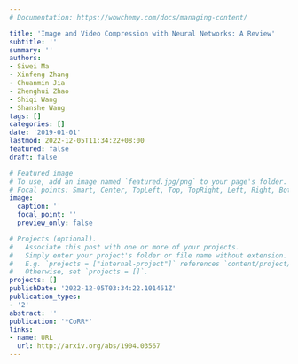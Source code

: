 ```yaml
---
# Documentation: https://wowchemy.com/docs/managing-content/

title: 'Image and Video Compression with Neural Networks: A Review'
subtitle: ''
summary: ''
authors:
- Siwei Ma
- Xinfeng Zhang
- Chuanmin Jia
- Zhenghui Zhao
- Shiqi Wang
- Shanshe Wang
tags: []
categories: []
date: '2019-01-01'
lastmod: 2022-12-05T11:34:22+08:00
featured: false
draft: false

# Featured image
# To use, add an image named `featured.jpg/png` to your page's folder.
# Focal points: Smart, Center, TopLeft, Top, TopRight, Left, Right, BottomLeft, Bottom, BottomRight.
image:
  caption: ''
  focal_point: ''
  preview_only: false

# Projects (optional).
#   Associate this post with one or more of your projects.
#   Simply enter your project's folder or file name without extension.
#   E.g. `projects = ["internal-project"]` references `content/project/deep-learning/index.md`.
#   Otherwise, set `projects = []`.
projects: []
publishDate: '2022-12-05T03:34:22.101461Z'
publication_types:
- '2'
abstract: ''
publication: '*CoRR*'
links:
- name: URL
  url: http://arxiv.org/abs/1904.03567
---
```

